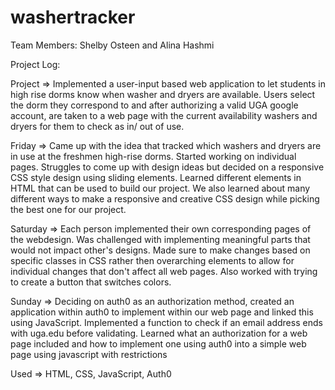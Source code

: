 # washertracker
Team Members: Shelby Osteen and Alina Hashmi

Project Log:

Project =>
 Implemented a user-input based web application to let students in high rise dorms know when washer and dryers are available. Users select the dorm they correspond to and after authorizing a valid UGA google account, are taken to a web page with the current availability washers and dryers for them to check as in/ out of use. 

Friday =>
 Came up with the idea that tracked which washers and dryers are in use at the freshmen high-rise dorms.
 Started working on individual pages. 
 Struggles to come up with design ideas but decided on a responsive CSS style design using sliding elements.
 Learned different elements in HTML that can be used to build our project. We also learned about many different ways to make a responsive and creative CSS design while picking the best one for our project.

Saturday => 
 Each person implemented their own corresponding pages of the webdesign.
 Was challenged with implementing meaningful parts that would not impact other's designs.
 Made sure to make changes based on specific classes in CSS rather then overarching elements to allow for individual changes that don't affect all web pages.
 Also worked with trying to create a button that switches colors.

Sunday => 
 Deciding on auth0 as an authorization method, created an application within auth0 to implement within our web page and linked this using JavaScript. 
 Implemented a function to check if an email address ends with uga.edu before validating.
 Learned what an authorization for a web page included and how to implement one using auth0 into a simple web page using javascript with restrictions

Used =>
 HTML, CSS, JavaScript, Auth0
 

